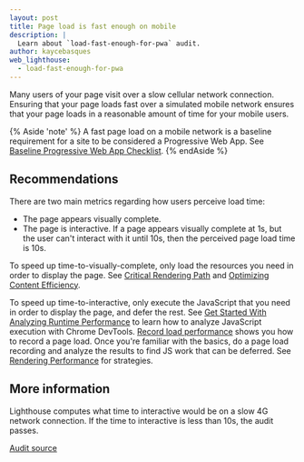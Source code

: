 ```yaml
---
layout: post
title: Page load is fast enough on mobile
description: |
  Learn about `load-fast-enough-for-pwa` audit.
author: kaycebasques
web_lighthouse:
  - load-fast-enough-for-pwa
---
```


Many users of your page visit over a slow cellular network connection. 
Ensuring that your page loads fast over a simulated mobile network
ensures that your page loads in a reasonable amount of time for your mobile
users.

{% Aside 'note' %}
A fast page load on a mobile network is a baseline requirement for a site
to be considered a Progressive Web App. See [Baseline Progressive Web App
Checklist](https://developers.google.com/web/progressive-web-apps/checklist#baseline).
{% endAside %}

## Recommendations

There are two main metrics regarding how users perceive load time:

- The page appears visually complete.
- The page is interactive. If a page appears visually complete at 1s, but the user can't interact with it until 10s, then the perceived page load time is 10s.

To speed up time-to-visually-complete, only load the resources you need in order
to display the page. See [Critical Rendering Path](https://developers.google.com/web/fundamentals/performance/critical-rendering-path/) and [Optimizing Content
Efficiency](/web/fundamentals/performance/optimizing-content-efficiency/).

To speed up time-to-interactive, only execute the JavaScript that you need in
order to display the page, and defer the rest. See [Get Started With Analyzing
Runtime Performance](https://developers.google.com/web/tools/chrome-devtools/evaluate-performance/) to learn how to analyze JavaScript execution with
Chrome DevTools. [Record load performance](/web/tools/chrome-devtools/evaluate-performance/reference#record-load) shows you how to record a page
load. Once you're familiar with the basics, do a page load recording and analyze
the results to find JS work that can be deferred. See [Rendering
Performance](https://developers.google.com/web/fundamentals/performance/rendering/) for strategies.

## More information

Lighthouse computes what time to interactive would be on a slow 4G network 
connection. If the time to interactive is less than 10s, the audit passes.

[Audit source](https://github.com/GoogleChrome/lighthouse/blob/master/lighthouse-core/audits/load-fast-enough-for-pwa.js)